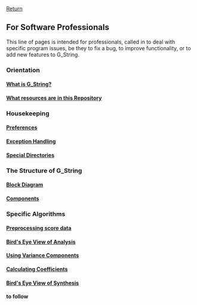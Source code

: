 [Return](../../../)
## For Software Professionals ##
This line of pages is intended for professionals, called in to deal with specific program issues, be they to fix a bug, to improve functionality, or to add new features to G_String.  
### Orientation ###
#### [What is G_String?](What_is_G_String.md)
#### [What resources are in this Repository](resources_prof.md)
### Housekeeping  ###
#### [Preferences](Preferences.md)
#### [Exception Handling](Exceptions.md)
#### [Special Directories](Directories.md)
### The Structure of G_String ###
#### [Block Diagram](Block_Diagram.md)
#### [Components](Structure.md)
### Specific Algorithms ###
#### [Preprocessing score data](preprocessing.md)
#### [Bird's Eye View of Analysis](AnaBird.md)
#### [Using Variance Components](VarianceComponents.md)
#### [Calculating Coefficients](Coefficients.md)
#### [Bird's Eye View of Synthesis](SynBird.md)
#### to follow
